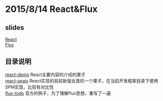 # 2015/8/14 React&Flux

## slides
[React](http://slides.com/xuqi/deck)  
[Flux](https://slides.com/xuqi/deck-1)  

## 目录说明
[react-demo](/react-flux/react-demo) React主要内容的介绍的栗子  
[react-seajs](/react-flux/react-seajs) React实现的目前新版女首的一个栗子。在当前开发框架目录下使用SPM实现，比较有对比性  
[flux-todo](/react-flux/flux-todo) 官方的例子，为了理解flux思想，重写了一遍